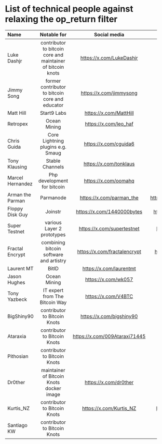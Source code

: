 # List of technical people against relaxing the op_return filter

| Name | Notable for | Social media | Github | Count |
| :------- | :-------: | :------: | :-------: | -------: |
| Luke Dashjr  | contributor to bitcoin core and maintainer of bitcoin knots  | https://x.com/LukeDashjr  | https://github.com/luke-jr  | 1 |
| Jimmy Song | former contributor to bitcoin core and educator | https://x.com/jimmysong | https://github.com/jimmysong | 2 |
| Matt Hill | Start9 Labs | https://x.com/MattHill | https://github.com/MattDHill | 3 |
| Retropex | Ocean Mining | https://x.com/leo_haf | https://github.com/retropex | 4 |
| Chris Guida | Core Lightning plugins e.g. Smaug | https://x.com/cguida6 | https://github.com/chrisguida | 5 |
| Tony Klausing | Stable Channels | https://x.com/tonklaus | https://github.com/toneloc | 6 |
| Marcel Hernandez | Php development for bitcoin | https://x.com/oomahq | https://github.com/1ma | 7 |
| Arman the Parman | Parmanode | https://x.com/parman_the | https://github.com/ArmanTheParman | 8 |
| Floppy Disk Guy | Joinstr | https://x.com/1440000bytes | https://github.com/1440000bytes | 9 |
| Super Testnet | various Layer 2 prototypes | https://x.com/supertestnet | https://github.com/supertestnet | 10 |
| Fractal Encrypt | combining bitcoin software and artistry | https://x.com/fractalencrypt | https://github.com/fractalencrypt | 11 |
| Laurent MT | BitID | https://x.com/laurentmt | https://github.com/LaurentMT | 12 |
| Jason Hughes | Ocean Mining | https://x.com/wk057 | | 13 |
| Tony Yazbeck | IT expert from The Bitcoin Way | https://x.com/V4BTC | | 14 |
| BigShiny90 | contributor to Bitcoin Knots | https://x.com/bigshiny90 | https://github.com/bigshiny90 | 15 |
| Ataraxia | contributor to Bitcoin Knots | https://x.com/009Ataraxi71445 | https://github.com/ataraxia009 | 16 |
| Pithosian | contributor to Bitcoin Knots | | https://github.com/pithosian | 17 |
| Dr0ther | maintainer of Bitcoin Knots docker image | https://x.com/dr0ther | https://github.com/dr0ther | 18 |
| Kurtis_NZ | contributor to Bitcoin Knots | https://x.com/Kurtis_NZ | https://github.com/KurtisStirling | 19 |
| Santiago KW | contributor to Bitcoin Knots | | https://github.com/kwsantiago | 20 |
